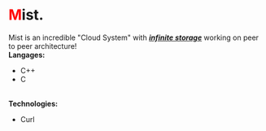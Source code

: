 # <span style="color:red;">M</span>ist.
Mist is an incredible "Cloud System" with <u><b><i>infinite storage</i></b></u> working on peer to peer architecture!<br>
<b>Langages:</b><br>
<ul>
  <li>C++</li>
  <li>C</li>
</ul><br>
<b>Technologies:</b><br>
<ul>
  <li>Curl</li>
</ul>
